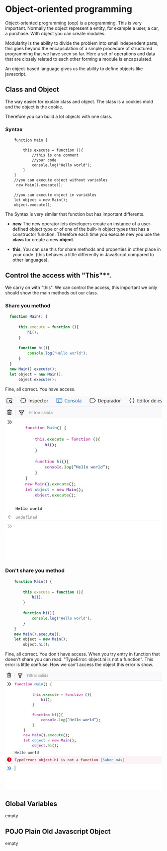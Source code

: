 # Object-oriented programming

Object-oriented programming (oop) is a programming.
This is very important. Normally the object represent a entity, for example
a user, a car, a purchase. With object you can create modules.

Modularity is the ability to divide the problem into small independent parts, this goes beyond the encapsulation of a simple procedure of structured programming that we have seen so far. Here a set of operations and data that are closely related to each other forming a module is encapsulated.

An object-based language gives us the ability to define objects like javascript.


## Class and Object

The way easier for explain class and object.
The class is a cookies mold and the object is the cookie.

Therefore you can build a lot objects with one class.

### Syntax

```
    function Main {

    	this.execute = function (){
    		//this is one comment
    		//your code
    		console.log("Hello world");
    	}
    }
    //you can execute object without variables
     new Main().execute();

    //you can execute object in variables
    let object = new Main();
    object.execute();
```

 The Syntax is very similar that function but has important differents.

 - **new** The new operator lets developers create an instance of a user-defined object type or of one of the built-in object types that has a constructor function.
 Therefore each time you execute new you use the **class** for create a new **object**.

 - **this**. You can use this for share methods and properties in other place in your code.
  (this behaves a little differently in JavaScript compared to other languages).

## Control the access with "This"**.

 We carry on with "this". We can control the access, this important we only  should show the main methods out our class.


### Share you method

  ```javascript
    function Main() {

    	this.execute = function (){
    		hi();
    	}

    	function hi(){
    		console.log("Hello world");
    	}
    }
    new Main().execute();
    let object = new Main();
        object.execute();
  ```
  Fine, all correct. You have access.

![public](./publicMethod.jpg)

### Don't share you method

```javascript
    function Main() {

    	this.execute = function (){
    		hi();
    	}

    	function hi(){
    		console.log("Hello world");
    	}
    }
    new Main().execute();
    let object = new Main();
        object.hi();
  ```

  Fine, all correct. You don't have access.
  When you try entry in function that doesn't share you can read.
  "TypeError: object.hi is not a function".
  This error is little confuse.
  How we can't access the object this error is show.

  ![private](./privateMethod.jpg)


## Global Variables
empty

## POJO Plain Old Javascript Object
empty


